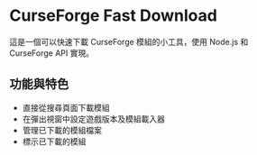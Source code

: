 # CurseForge Fast Download

這是一個可以快速下載 CurseForge 模組的小工具，使用 Node.js 和 CurseForge API 實現。

## 功能與特色

- 直接從搜尋頁面下載模組
- 在彈出視窗中設定遊戲版本及模組載入器
- 管理已下載的模組檔案
- 標示已下載的模組
